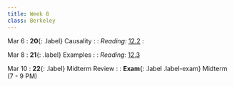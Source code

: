 ```yaml
---
title: Week 8
class: Berkeley
---
```


Mar 6
: **20**{: .label} Causality
  : <!--[Slides]#) &#8226; [Demos](#) &#8226; [Video](#)-->
: *Reading:* [12.2](https://inferentialthinking.com/chapters/12/2/Causality.html)
  : <!--[Midterm Lab Worksheet](#)-->

Mar 8
: **21**{: .label} Examples
  : <!--[Slides]#) &#8226; [Demos](#) &#8226; [Video](#)-->
: *Reading:* [12.3](https://inferentialthinking.com/chapters/12/3/Deflategate.html)

Mar 10
: **22**{: .label} Midterm Review
  : <!--[Slides]#) &#8226; [Demos](#) &#8226; [Video](#)-->
: **Exam**{: .label .label-exam} Midterm (7 - 9 PM)
